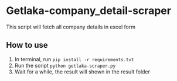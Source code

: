 # Getlaka-company_detail-scraper
This script will fetch all company details in excel form

## How to use
1. In terminal, run `pip install -r requirements.txt`
2. Run the script `python getlaka-scraper.py`
3. Wait for a while, the result will shown in the result folder
